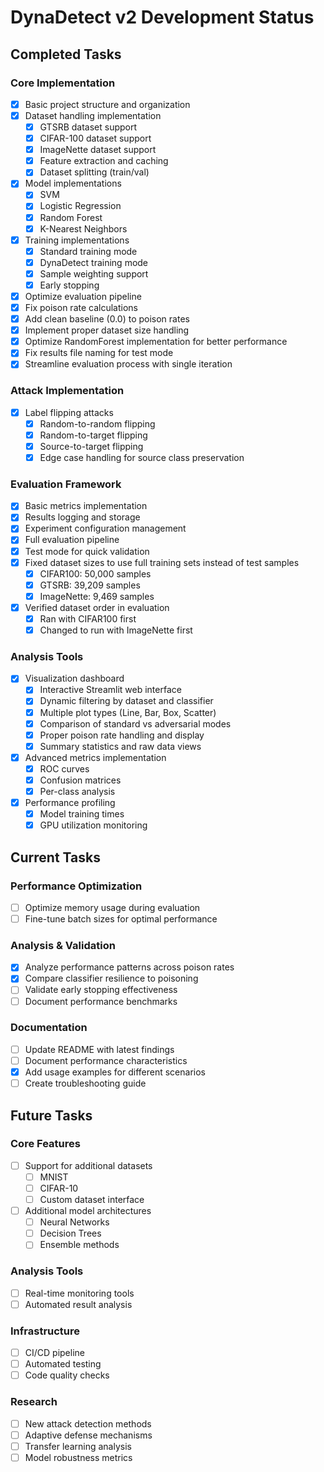 # DynaDetect v2 Development Status

## Completed Tasks

### Core Implementation

- [x] Basic project structure and organization
- [x] Dataset handling implementation
  - [x] GTSRB dataset support
  - [x] CIFAR-100 dataset support
  - [x] ImageNette dataset support
  - [x] Feature extraction and caching
  - [x] Dataset splitting (train/val)
- [x] Model implementations
  - [x] SVM
  - [x] Logistic Regression
  - [x] Random Forest
  - [x] K-Nearest Neighbors
- [x] Training implementations
  - [x] Standard training mode
  - [x] DynaDetect training mode
  - [x] Sample weighting support
  - [x] Early stopping
- [x] Optimize evaluation pipeline
- [x] Fix poison rate calculations
- [x] Add clean baseline (0.0) to poison rates
- [x] Implement proper dataset size handling
- [x] Optimize RandomForest implementation for better performance
- [x] Fix results file naming for test mode
- [x] Streamline evaluation process with single iteration

### Attack Implementation

- [x] Label flipping attacks
  - [x] Random-to-random flipping
  - [x] Random-to-target flipping
  - [x] Source-to-target flipping
  - [x] Edge case handling for source class preservation

### Evaluation Framework

- [x] Basic metrics implementation
- [x] Results logging and storage
- [x] Experiment configuration management
- [x] Full evaluation pipeline
- [x] Test mode for quick validation
- [x] Fixed dataset sizes to use full training sets instead of test samples
  - [x] CIFAR100: 50,000 samples
  - [x] GTSRB: 39,209 samples
  - [x] ImageNette: 9,469 samples
- [x] Verified dataset order in evaluation
  - [x] Ran with CIFAR100 first
  - [x] Changed to run with ImageNette first

### Analysis Tools

- [x] Visualization dashboard
  - [x] Interactive Streamlit web interface
  - [x] Dynamic filtering by dataset and classifier
  - [x] Multiple plot types (Line, Bar, Box, Scatter)
  - [x] Comparison of standard vs adversarial modes
  - [x] Proper poison rate handling and display
  - [x] Summary statistics and raw data views
- [x] Advanced metrics implementation
  - [x] ROC curves
  - [x] Confusion matrices
  - [x] Per-class analysis
- [x] Performance profiling
  - [x] Model training times
  - [x] GPU utilization monitoring

## Current Tasks

### Performance Optimization

- [ ] Optimize memory usage during evaluation
- [ ] Fine-tune batch sizes for optimal performance

### Analysis & Validation

- [x] Analyze performance patterns across poison rates
- [x] Compare classifier resilience to poisoning
- [ ] Validate early stopping effectiveness
- [ ] Document performance benchmarks

### Documentation

- [ ] Update README with latest findings
- [ ] Document performance characteristics
- [x] Add usage examples for different scenarios
- [ ] Create troubleshooting guide

## Future Tasks

### Core Features

- [ ] Support for additional datasets
  - [ ] MNIST
  - [ ] CIFAR-10
  - [ ] Custom dataset interface
- [ ] Additional model architectures
  - [ ] Neural Networks
  - [ ] Decision Trees
  - [ ] Ensemble methods

### Analysis Tools

- [ ] Real-time monitoring tools
- [ ] Automated result analysis

### Infrastructure

- [ ] CI/CD pipeline
- [ ] Automated testing
- [ ] Code quality checks

### Research

- [ ] New attack detection methods
- [ ] Adaptive defense mechanisms
- [ ] Transfer learning analysis
- [ ] Model robustness metrics
